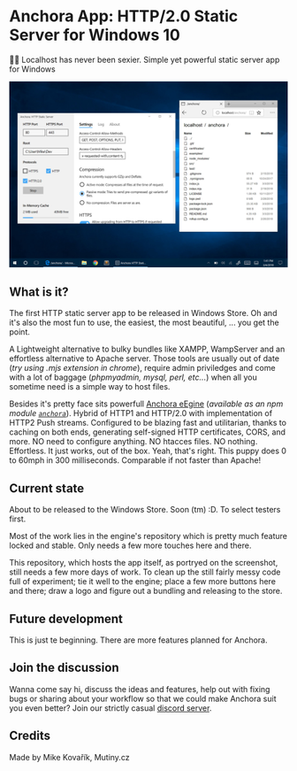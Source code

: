 # Anchora App: HTTP/2.0 Static Server for Windows 10

👨‍💻 Localhost has never been sexier. Simple yet powerful static server app for Windows

<p align="center">
  <img src="./promo.jpg">
</p>

## What is it?

The first HTTP static server app to be released in Windows Store. Oh and it's also the most fun to use, the easiest, the most beautiful, ... you get the point.

A Lightweight alternative to bulky bundles like XAMPP, WampServer and an effortless alternative to Apache server. Those tools are usually out of date (*try using .mjs extension in chrome*), require admin priviledges and come with a lot of baggage (*phpmyadmin, mysql, perl, etc...*) when all you sometime need is a simple way to host files.

Besides it's pretty face sits powerfull [Anchora eEgine](https://github.com/MikeKovarik/anchora) (*available as an npm module [`anchora`](https://www.npmjs.com/package/anchora)*). Hybrid of HTTP1 and HTTP/2.0 with implementation of HTTP2 Push streams. Configured to be blazing fast and utilitarian, thanks to caching on both ends, generating self-signed HTTP certificates, CORS, and more. NO need to configure anything. NO htacces files. NO nothing. Effortless. It just works, out of the box. Yeah, that's right. This puppy does 0 to 60mph in 300 milliseconds. Comparable if not faster than Apache!

## Current state

About to be released to the Windows Store. Soon (tm) :D. To select testers first.

Most of the work lies in the engine's repository which is pretty much feature locked and stable. Only needs a few more touches here and there.

This repository, which hosts the app itself, as portryed on the screenshot, still needs a few more days of work. To clean up the still fairly messy code full of experiment; tie it well to the engine; place a few more buttons here and there; draw a logo and figure out a bundling and releasing to the store.

## Future development

This is just te beginning. There are more features planned for Anchora.


## Join the discussion

Wanna come say hi, discuss the ideas and features, help out with fixing bugs or sharing about your workflow so that we could make Anchora suit you even better?
Join our strictly casual [discord server](https://discord.gg/3qUU6wK).


## Credits

Made by Mike Kovařík, Mutiny.cz
